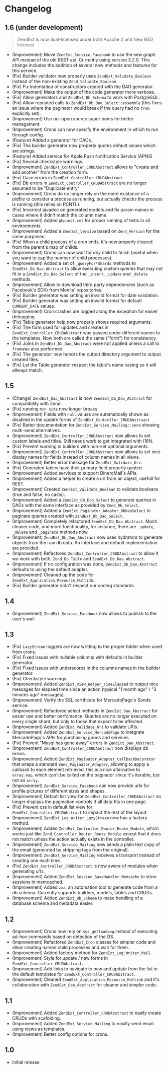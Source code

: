 # Changelog

## 1.6 (under development)
 > ZendExt is now dual-licensed under both Apache 2 and New BSD licenses

 - (Improvement) Move `ZendExt_Service_Facebook` to use the new graph API instead of the old REST api. Currently using version 3.2.0. This change includes the addition of several new methods and features for this service.
 - (Fix) Builder validator now properly uses `ZendExt_Validate_Boolean` instead of the non-existing `Zend_Validate_Boolean`
 - (Fix) Fix indentation of constructors created with the DAO generator.
 - (Improvement) Make the output of the code generator more verbose.
 - (Fix) Allow generators and `ZendExt_Db_Schema` to work with PostgreSQL.
 - (Fix) Allow repeated calls to `ZendExt_Db_Dao_Select::assemble` (this fixes an issue where the paginator would break if the query had no `from` explicitly set).
 - (Improvement) Use our open source super poms for better management.
 - (Improvement) Crons can now specify the environment in which to run through config.
 - (Feature) Added a generator for DAOs.
 - (Fix) The builder generator now properly quotes default values which are strings.
 - (Feature) Added service for Apple Push Notification Service (APNS)
 - (Fix) Several checkstyle warnings.
 - (Improvement) `ZendExt_Controller_CRUDAbstract` allows to "create and add another" from the creation form.
 - (Fix) Case errors in `ZendExt_Controller_CRUDAbstract`
 - (Fix) Db errors in `ZendExt_Controller_CRUDAbstract` are no longer assumed to be "Duplicate entry"
 - (Improvement) Crons do no longer rely on the mere existance of a pidfile to consider a process as running, but actually checks the process is running (this relies on PCNTL).
 - (Fix) Incorrect javadoc on generated models and fix param names in cases where it didn't match the column name.
 - (Improvement) Added `phpunit.xml` for proper running of tests in all environments.
 - (Improvement) Added a `ZendExt_Version` based on `Zend_Version` for the same purposes.
 - (Fix) When a child process of a cron ends, it's now properly cleared from the parent's map of childs.
 - (Improvement) Crons can now wait for _any_ child to finish (useful when you want to cap the number of child processes).
 - (Improvement) Added a set of `_queryFor*Shards` methods to `ZendExt_Db_Dao_Abstract` to allow executing custom queries that may not fit in a `ZendExt_Db_Dao_Select` of the `_insert`, `_update` and `_delete` methods.
 - (Improvement) Allow to download third party dependencies (such as Facebook's SDK) from Monits' repositories.
 - (Fix) Builder generator was setting an invalid format for date validation.
 - (Fix) Builder generator was setting an invalid format for default `CURRENT_DATE` values.
 - (Improvement) Cron crashes are logged along the exception for easier debugging.
 - (Fix) Table generator help now properly shows required arguments.
 - (Fix) The form used for updates and creates in `ZendExt_Controller_CRUDAbstract` was passed under different names to the templates. Now both are called the same ("form") for consistency.
 - (Fix) Joins in `ZendExt_Db_Dao_Abstract` were not applied unless a call to `from`was also performed.
 - (Fix) The generator now honors the output directory argument to output created files.
 - (Fix) Let the Table generator respect the table's name casing so it will allways match.

## 1.5
 - (Change) `ZendExt_Dao_Abstract` is now `ZendExt_Db_Dao_Abstract` for compatibility with Zend.
 - (Fix) running `mvn site` now longer breaks.
 - (Improvement) Fields with `null` values are automatically shown as disabled in the update forms of `ZendExt_Controller_CRUDAbstrsact`
 - (Fix) Better documentation for `ZendExt_Service_Mailing::send` showing multi-send alternatives.
 - (Improvement) `ZendExt_Controller_CRUDAbstract` now allows to set custom labels and titles. Still needs work to get integrated with I18N.
 - (Fix) Prevent warning in builders with non-set optional arguments.
 - (Improvement) `ZendExt_Controller_CRUDAbstract` now allows to set nice display names for fields instead of column names in all views.
 - (Improvement) Better error message for `ZendExt_Validate_Uri`.
 - (Fix) Generated tables have their primary field properly quoted.
 - (Improvement) Added services to support DineroMail's APIs.
 - (Improvement) Added a helper to create a url from an object, usefull for REST.
 - (Improvement) Created `ZendExt_Validate_Boolean` to validate booleans (true and false, no casts).
 - (Improvement) Added a `ZendExt_Db_Dao_Select` to generate queries in DAOs with the same interface as provided by `Zend_Db_Select`.
 - (Improvement) Added a `ZendExt_Paginator_Adapter_DbDaoSelect` to paginate queries created with `ZendExt_Db_Dao_Select`.
 - (Improvement) Completely refactored `ZendExt_Db_Dao_Abstract`. Much cleaner code, and more functionality, for instance, there are `_update`, `_delete` and `_paginate` methods now.
 - (Improvement) `ZendExt_Db_Dao_Abstract` now uses hydrators to generate objects from the raw db data. An interface and default implementation are provided.
 - (Improvement) Refactored `ZendExt_Controller_CRUDAbstract` to allow it wo work with both, `Zend_Db_Table` and `ZendExt_Db_Dao_Abstract`.
 - (Improvement) If no configuration was done, `ZendExt_Db_Dao_Abstract` defaults to using the default adapter.
 - (Improvement) Cleaned up the code for `ZendExt_Application_Resource_Multidb`.
 - (Fix) Builder generator didn't respect our coding standards.

## 1.4
 - (Improvement) `ZendExt_Service_Facebook` now allows to publish to the user's wall.

## 1.3
 - (Fix) `LazyStream` loggers are now writting to the proper folder when used from crons.
 - (Fix) Fixed issues with nullable columns with defaults in builder generator.
 - (Fix) Fixed issues with underscores in the columns names in the builder generator.
 - (Fix) Checkstyle warnings.
 - (Improvement) Added `ZendExt_View_Helper_TimeElapsed` to output nice messages for elapsed time since an action (typical "1 month ago" / "3 minutes ago" messages).
 - (Improvement) Verify the SSL certificate for MercadoPago's Sonda service.
 - (Improvement) Refactored select methods in `ZendExt_Dao_Abstract` for easier use and better perfomance. Queries are no longer executed on every single shard, but only to those that expect to be affected.
 - (Improvement) Added `ZendExt_Validate_Uri` to validate URIs.
 - (Improvement) Added `ZendExt_Service_MercadoPago` to inetgrate MercadoPago's APIs for purchasing goods and services.
 - (Fix) Prevent "Mysql has gone away" errors in `ZendExt_Dao_Abstract`.
 - (Improvement) `ZendExt_Controller_CRUDAbstract` now displays db errors.
 - (Improvement) Added `ZendExt_Paginator_Adapter_CallbackDecorator` that wraps a standard `Zend_Paginator_Adapter`, allowing to apply a callback to each element retrieved. this is a nice alternative to `array_map`, which can't be called on the paginator since it's iterable, but not an `array`.
 - (Improvement) `ZendExt_Service_Facebook` can now provide urls for profile pictures of different sizes and shapes.
 - (Improvement) Default list view for `ZendExt_Controller_CRUDAbstract` no longer displays the pagination controls if all data fits in one page.
 - (Fix) Prevent css in default list view for `ZendExt_Controller_CRUDAbstract` to impact the rest of the layout.
 - (Improvement) `ZendExt_Log_Writer_LazyStream` now has a factory method.
 - (Improvement) Added `ZendExt_Controller_Router_Route_Module`, which works just like `Zend_Controller_Router_Route_Module` except that it does not match unless the action actually exists in the controller.
 - (Improvement) `ZendExt_Service_Mailing` now sends a plain text copy of the email (generated by stripping tags from the original).
 - (Improvement) `ZendExt_Service_Mailing` receives a transport instead of creating one each time.
 - (Fix) `ZendExt_Controller_CRUDAbstract` is now aware of modules when generating urls.
 - (Improvement) Added `ZendExt_Session_SaveHandler_Memcache` to store sessions in memcached.
 - (Improvement) Added `zxa`, an automation tool to generate code from a db schema. Currently supports builders, models, tables and CRUDs.
 - (Improvement) Added `ZendExt_Db_Schema` to make handling of a database schema and metadata easier.

## 1.2
 - (Improvement) Crons now rely on `sys_getloadavg` instead of executing ad-hoc commands based on detection of the OS.
 - (Improvement) Refactored `ZendExt_Cron` classes for simpler code and allow creating named child processes and wait for them.
 - (Improvement) Added factory method for `ZendExt_Log_Writer_Mail`.
 - (Improvement) Style for update / new forms in `ZendExt_Controller_CRUDAbstract`.
 - (Improvement) Add links to navigate to new and update from the list in the default templates for `ZendExt_Controller_CRUDAbstract`.
 - (Improvement) Cleaned `ZendExt_Application_Resource_Multidb` and it's collaboration with `ZendExt_Dao_Abstract` for cleaner and simpler code.

## 1.1
 - (Improvement) Added `ZendExt_Controller_CRUDAbstract` to easily create CRUDs with scafolding.
 - (Improvement) Added `ZendExt_Service_Mailing` to easilly send email using views as templates.
 - (Improvement) Better config options for crons.

## 1.0
 - Initial release

